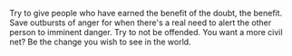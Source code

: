 Try to give people who have earned the benefit of the doubt, the benefit. Save outbursts of anger for when there's a real need to alert the other person to imminent danger. Try to not be offended. You want a more civil net? Be the change you wish to see in the world.
